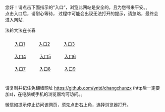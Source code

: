 您好！请点击下面指示的“入口”，浏览此网站是安全的，且为您带来平安。。 <br/>
点击入口后，请耐心等待， 过程中可能会出现无法打开的提示，请忽略，最终会进入网站. </br>

法轮大法在长春<br/>
<div style="padding:10px"><a style="margin:20px" target="_blank" href="https://d3r3xbl8mv7sf3.cloudfront.net/2Qpsp?gmtlsqty" id="ccLink1" rel="nofollow">入口1</a> <a target="_blank" style="margin:20px" href="https://dxu8cjw5tu7m.cloudfront.net/2Qpsp?hivhdcf" id="ccLink2" rel="nofollow">入口2</a> <a style="margin:20px" target="_blank" href="https://d3o7p848c8s86x.cloudfront.net/2Qpsp?zhfibghj" id="ccLink3" rel="nofollow">入口3</a></div>

<div style="padding:10px" ><a style="margin:20px" target="_blank" href="https://d3r3xbl8mv7sf3.cloudfront.net/2Qpsp?gmtlsqty" id="ccLink4" rel="nofollow">入口4</a> <a style="margin:20px" href="https://dxu8cjw5tu7m.cloudfront.net/2Qpsp?hivhdcf" target="_blank" id="ccLink5" rel="nofollow">入口5</a> <a style="margin:20px" href="https://d3o7p848c8s86x.cloudfront.net/2Qpsp?zhfibghj" target="_blank" id="ccLink6" rel="nofollow">入口6</a></div>

<div style="padding:10px"><a style="margin:20px" target="_blank" href="https://d3r3xbl8mv7sf3.cloudfront.net/2Qpsp?gmtlsqty" id="ccLink7" rel="nofollow">入口7</a> <a style="margin:20px" href="https://dxu8cjw5tu7m.cloudfront.net/2Qpsp?hivhdcf" target="_blank" id="ccLink8" rel="nofollow">入口8</a> <a style="margin:20px" target="_blank" href="https://d3o7p848c8s86x.cloudfront.net/2Qpsp?zhfibghj" id="ccLink9" rel="nofollow">入口9</a></div>

<br/>



请复制并记住免翻墙网址 https://github.com/yntd/changchunzx (http后一定要加s)，在电脑或手机的浏览器均可访问。。<br/>

微信如提示停止访问该网页，须先点击右上角，选择浏览器打开。
